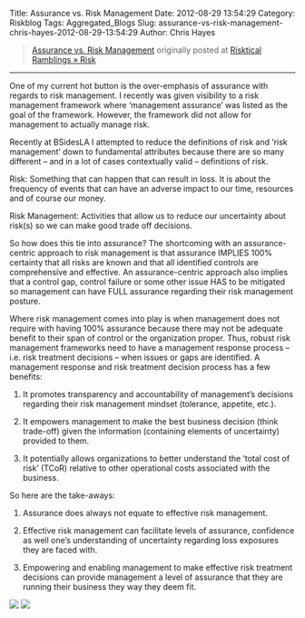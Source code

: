 Title: Assurance vs. Risk Management
Date: 2012-08-29 13:54:29
Category: Riskblog
Tags: Aggregated_Blogs
Slug: assurance-vs-risk-management-chris-hayes-2012-08-29-13:54:29
Author: Chris Hayes

>[Assurance vs. Risk Management](http://risktical.com/2012/08/29/assurance-vs-risk-management/) originally posted at [Risktical Ramblings » Risk](http://risktical.com)
***
One of my current hot button is the over-emphasis of assurance with regards to risk management. I recently was given visibility to a risk management framework where ‘management assurance’ was listed as the goal of the framework. However, the framework did not allow for management to actually manage risk.

Recently at BSidesLA I attempted to reduce the definitions of risk and ‘risk management’ down to fundamental attributes because there are so many different – and in a lot of cases contextually valid – definitions of risk.

Risk: Something that can happen that can result in loss. It is about the frequency of events that can have an adverse impact to our time, resources and of course our money.

Risk Management: Activities that allow us to reduce our uncertainty about risk(s) so we can make good trade off decisions.

So how does this tie into assurance? The shortcoming with an assurance-centric approach to risk management is that assurance IMPLIES 100% certainty that all risks are known and that all identified controls are comprehensive and effective. An assurance-centric approach also implies that a control gap, control failure or some other issue HAS to be mitigated so management can have FULL assurance regarding their risk management posture.

Where risk management comes into play is when management does not require with having 100% assurance because there may not be adequate benefit to their span of control or the organization proper. Thus, robust risk management frameworks need to have a management response process – i.e. risk treatment decisions – when issues or gaps are identified. A management response and risk treatment decision process has a few benefits:

1. It promotes transparency and accountability of management’s decisions regarding their risk management mindset (tolerance, appetite, etc.).

2. It empowers management to make the best business decision (think trade-off) given the information (containing elements of uncertainty) provided to them.

3. It potentially allows organizations to better understand the ‘total cost of risk’ (TCoR) relative to other operational costs associated with the business.

So here are the take-aways:

1. Assurance does always not equate to effective risk management.

2. Effective risk management can facilitate levels of assurance, confidence as well one’s understanding of uncertainty regarding loss exposures they are faced with.

3. Empowering and enabling management to make effective risk treatment decisions can provide management a level of assurance that they are running their business they way they deem fit.

[![](http://feeds.wordpress.com/1.0/comments/risktical.wordpress.com/421/)](http://feeds.wordpress.com/1.0/gocomments/risktical.wordpress.com/421/) ![](http://stats.wordpress.com/b.gif?host=risktical.com&blog=4314091&post=421&subd=risktical&ref=&feed=1)


